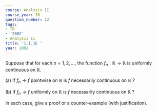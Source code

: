 ```yaml
---
course: Analysis II
course_year: IB
question_number: 12
tags:
- IB
- '2002'
- Analysis II
title: '1.I.1E '
year: 2002
---
```



Suppose that for each $n=1,2, \ldots$, the function $f_{n}: \mathbb{R} \rightarrow \mathbb{R}$ is uniformly continuous on $\mathbb{R}$.

(a) If $f_{n} \rightarrow f$ pointwise on $\mathbb{R}$ is $f$ necessarily continuous on $\mathbb{R}$ ?

(b) If $f_{n} \rightarrow f$ uniformly on $\mathbb{R}$ is $f$ necessarily continuous on $\mathbb{R}$ ?

In each case, give a proof or a counter-example (with justification).